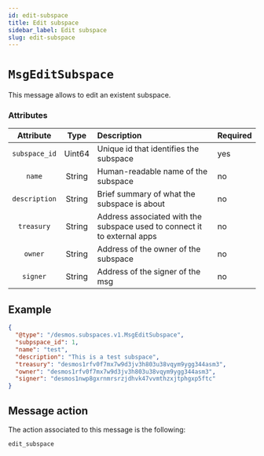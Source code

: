 ```yaml
---
id: edit-subspace
title: Edit subspace
sidebar_label: Edit subspace
slug: edit-subspace
---
```


# `MsgEditSubspace`
This message allows to edit an existent subspace.

### Attributes
|   Attribute   | Type | Description                                                              | Required |
|:-------------:| :----: |:-------------------------------------------------------------------------|:---------|
| `subspace_id` | Uint64 | Unique id that identifies the subspace                                   | yes      |
|    `name`     | String | Human-readable name of the subspace                                      | no       |
| `description` | String | Brief summary of what the subspace is about                              | no       |
|  `treasury`   | String | Address associated with the subspace used to connect it to external apps | no       |
|    `owner`    | String | Address of the owner of the subspace                                     | no       |
|   `signer`    | String | Address of the signer of the msg                                         | no       |

## Example
````json
{
  "@type": "/desmos.subspaces.v1.MsgEditSubspace",
  "subpspace_id": 1,
  "name": "test",
  "description": "This is a test subspace",
  "treasury": "desmos1rfv0f7mx7w9d3jv3h803u38vqym9ygg344asm3",
  "owner": "desmos1rfv0f7mx7w9d3jv3h803u38vqym9ygg344asm3",
  "signer": "desmos1nwp8gxrnmrsrzjdhvk47vvmthzxjtphgxp5ftc"
}
````

## Message action
The action associated to this message is the following:
```
edit_subspace
```